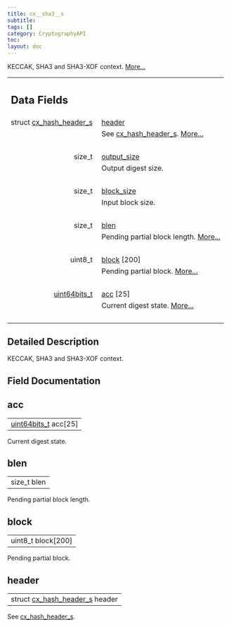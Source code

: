 ```yaml
---
title: cx__sha3__s
subtitle:
tags: []
category: CryptographyAPI
toc:
layout: doc
---
```



<p>KECCAK, SHA3 and SHA3-XOF context.  
 <a href="../cx__sha3__s#details">More...</a></p>
<table class="memberdecls">
<tr class="heading"><td colspan="2"><h2 class="groupheader"><a name="pub-attribs"></a>
Data Fields</h2></td></tr>
<tr class="memitem:ad5a251d434baeed078b92d184b5b29d5"><td class="memItemLeft" align="right" valign="top">struct <a class="el" href="../cx__hash__header__s">cx_hash_header_s</a>&#160;</td><td class="memItemRight" valign="bottom"><a class="el" href="../cx__sha3__s#ad5a251d434baeed078b92d184b5b29d5">header</a></td></tr>
<tr class="memdesc:ad5a251d434baeed078b92d184b5b29d5"><td class="mdescLeft">&#160;</td><td class="mdescRight">See <a class="el" href="../cx__hash__header__s" title="Common message digest context, used as abstract type. ">cx_hash_header_s</a>.  <a href="#ad5a251d434baeed078b92d184b5b29d5">More...</a><br /></td></tr>
<tr class="separator:ad5a251d434baeed078b92d184b5b29d5"><td class="memSeparator" colspan="2">&#160;</td></tr>
<tr class="memitem:a936e314fcab4e7bfe77e6ffde4e15e06"><td class="memItemLeft" align="right" valign="top"><a id="a936e314fcab4e7bfe77e6ffde4e15e06"></a>
size_t&#160;</td><td class="memItemRight" valign="bottom"><a class="el" href="../cx__sha3__s#a936e314fcab4e7bfe77e6ffde4e15e06">output_size</a></td></tr>
<tr class="memdesc:a936e314fcab4e7bfe77e6ffde4e15e06"><td class="mdescLeft">&#160;</td><td class="mdescRight">Output digest size. <br /></td></tr>
<tr class="separator:a936e314fcab4e7bfe77e6ffde4e15e06"><td class="memSeparator" colspan="2">&#160;</td></tr>
<tr class="memitem:ad7524613c3881d09bda0d270ede83779"><td class="memItemLeft" align="right" valign="top"><a id="ad7524613c3881d09bda0d270ede83779"></a>
size_t&#160;</td><td class="memItemRight" valign="bottom"><a class="el" href="../cx__sha3__s#ad7524613c3881d09bda0d270ede83779">block_size</a></td></tr>
<tr class="memdesc:ad7524613c3881d09bda0d270ede83779"><td class="mdescLeft">&#160;</td><td class="mdescRight">Input block size. <br /></td></tr>
<tr class="separator:ad7524613c3881d09bda0d270ede83779"><td class="memSeparator" colspan="2">&#160;</td></tr>
<tr class="memitem:a01b3030b6f1b1247ba11bd7fdee173b6"><td class="memItemLeft" align="right" valign="top">size_t&#160;</td><td class="memItemRight" valign="bottom"><a class="el" href="../cx__sha3__s#a01b3030b6f1b1247ba11bd7fdee173b6">blen</a></td></tr>
<tr class="memdesc:a01b3030b6f1b1247ba11bd7fdee173b6"><td class="mdescLeft">&#160;</td><td class="mdescRight">Pending partial block length.  <a href="#a01b3030b6f1b1247ba11bd7fdee173b6">More...</a><br /></td></tr>
<tr class="separator:a01b3030b6f1b1247ba11bd7fdee173b6"><td class="memSeparator" colspan="2">&#160;</td></tr>
<tr class="memitem:ac9d9618d61146b09fab10cb4a75a368d"><td class="memItemLeft" align="right" valign="top">uint8_t&#160;</td><td class="memItemRight" valign="bottom"><a class="el" href="../cx__sha3__s#ac9d9618d61146b09fab10cb4a75a368d">block</a> [200]</td></tr>
<tr class="memdesc:ac9d9618d61146b09fab10cb4a75a368d"><td class="mdescLeft">&#160;</td><td class="mdescRight">Pending partial block.  <a href="#ac9d9618d61146b09fab10cb4a75a368d">More...</a><br /></td></tr>
<tr class="separator:ac9d9618d61146b09fab10cb4a75a368d"><td class="memSeparator" colspan="2">&#160;</td></tr>
<tr class="memitem:a241dca62c6abb3ff13685e527952d3bd"><td class="memItemLeft" align="right" valign="top"><a class="el" href="../uint64__s">uint64bits_t</a>&#160;</td><td class="memItemRight" valign="bottom"><a class="el" href="../cx__sha3__s#a241dca62c6abb3ff13685e527952d3bd">acc</a> [25]</td></tr>
<tr class="memdesc:a241dca62c6abb3ff13685e527952d3bd"><td class="mdescLeft">&#160;</td><td class="mdescRight">Current digest state.  <a href="#a241dca62c6abb3ff13685e527952d3bd">More...</a><br /></td></tr>
<tr class="separator:a241dca62c6abb3ff13685e527952d3bd"><td class="memSeparator" colspan="2">&#160;</td></tr>
</table>
<a name="details" id="details"></a>

## Detailed Description

<div class="textblock"><p>KECCAK, SHA3 and SHA3-XOF context. </p>
</div><h2 class="groupheader">Field Documentation</h2>
<a id="a241dca62c6abb3ff13685e527952d3bd"></a>
<h2 class="memtitle">acc</h2>

<div class="memitem">
<div class="memproto">
      <table class="memname">
        <tr>
          <td class="memname"><a class="el" href="../uint64__s">uint64bits_t</a> acc[25]</td>
        </tr>
      </table>
</div><div class="memdoc">

<p>Current digest state. </p>

</div>
</div>
<a id="a01b3030b6f1b1247ba11bd7fdee173b6"></a>
<h2 class="memtitle">blen</h2>

<div class="memitem">
<div class="memproto">
      <table class="memname">
        <tr>
          <td class="memname">size_t blen</td>
        </tr>
      </table>
</div><div class="memdoc">

<p>Pending partial block length. </p>

</div>
</div>
<a id="ac9d9618d61146b09fab10cb4a75a368d"></a>
<h2 class="memtitle">block</h2>

<div class="memitem">
<div class="memproto">
      <table class="memname">
        <tr>
          <td class="memname">uint8_t block[200]</td>
        </tr>
      </table>
</div><div class="memdoc">

<p>Pending partial block. </p>

</div>
</div>
<a id="ad5a251d434baeed078b92d184b5b29d5"></a>
<h2 class="memtitle">header</h2>

<div class="memitem">
<div class="memproto">
      <table class="memname">
        <tr>
          <td class="memname">struct <a class="el" href="../cx__hash__header__s">cx_hash_header_s</a> header</td>
        </tr>
      </table>
</div><div class="memdoc">

<p>See <a class="el" href="../cx__hash__header__s" title="Common message digest context, used as abstract type. ">cx_hash_header_s</a>. </p>

</div>
</div>
